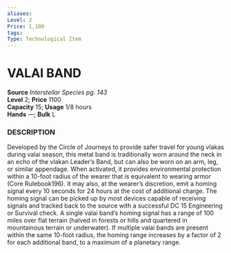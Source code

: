 ```yaml
---
aliases: 
Level: 2
Price: 1,100
tags: 
Type: Technological Item
---
```


# VALAI BAND

**Source** _Interstellar Species pg. 143_  
**Level** 2; **Price** 1100  
**Capacity** 15; **Usage** 1/8 hours  
**Hands** —; **Bulk** L

### DESCRIPTION

Developed by the Circle of Journeys to provide safer travel for young vlakas during valai season, this metal band is traditionally worn around the neck in an echo of the vlakan Leader’s Band, but can also be worn on an arm, leg, or similar appendage. When activated, it provides environmental protection within a 10-foot radius of the wearer that is equivalent to wearing armor (Core Rulebook196). It may also, at the wearer’s discretion, emit a homing signal every 10 seconds for 24 hours at the cost of additional charge. The homing signal can be picked up by most devices capable of receiving signals and tracked back to the source with a successful DC 15 Engineering or Survival check. A single valai band’s homing signal has a range of 100 miles over flat terrain (halved in forests or hills and quartered in mountainous terrain or underwater). If multiple valai bands are present within the same 10-foot radius, the homing range increases by a factor of 2 for each additional band, to a maximum of a planetary range.